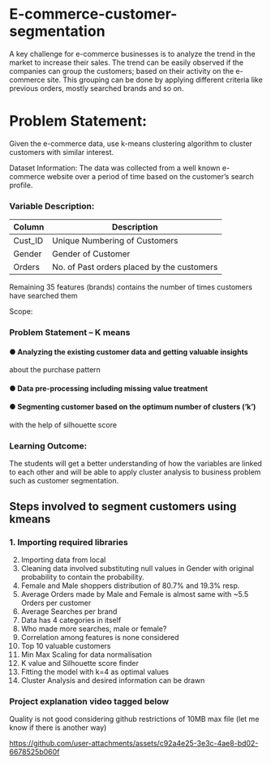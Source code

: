 # E-commerce-customer-segmentation
A key challenge for e-commerce businesses is to analyze the trend in the market to increase their sales. The trend can be easily observed if the  companies can group the customers; based on their activity on the e- commerce site. This grouping can be done by applying different criteria like  previous orders, mostly searched brands and so on.

# Problem Statement:
Given the e-commerce data, use k-means clustering algorithm to cluster
customers with similar interest.

Dataset Information:
The data was collected from a well known e-commerce website over a
period of time based on the customer’s search profile.

### Variable Description:
| Column | Description                            |
|--------|----------------------------------------|
| Cust_ID| Unique Numbering of Customers          |
| Gender | Gender of Customer                     |
| Orders | No. of Past orders placed by the customers    |


Remaining 35 features (brands) contains the number of times
customers have searched them

Scope:

### Problem Statement – K means
#### ● Analyzing the existing customer data and getting valuable insights
about the purchase pattern
#### ● Data pre-processing including missing value treatment
#### ● Segmenting customer based on the optimum number of clusters (‘k’)
with the help of silhouette score

### Learning Outcome:
The students will get a better understanding of how the variables are
linked to each other and will be able to apply cluster analysis to business
problem such as customer segmentation.

## Steps involved to segment customers using kmeans
### 1. Importing required libraries
2. Importing data from local
3. Cleaning data involved substituting null values in Gender with original probability to contain the probability.
4. Female and Male shoppers distribution of 80.7% and 19.3% resp.
5. Average Orders made by Male and Female is almost same with ~5.5 Orders per customer
6. Average Searches per brand
7. Data has 4 categories in itself
8. Who made more searches, male or female?
9. Correlation among features is none considered
10. Top 10 valuable customers
11. Min Max Scaling for data normalisation
12. K value and Silhouette score finder
13. Fitting the model with k=4 as optimal values
14. Cluster Analysis and desired information can be drawn

###  Project explanation video tagged below
Quality is not good considering github restrictions of 10MB max file (let me know if there is another way)

https://github.com/user-attachments/assets/c92a4e25-3e3c-4ae8-bd02-6678525b060f


